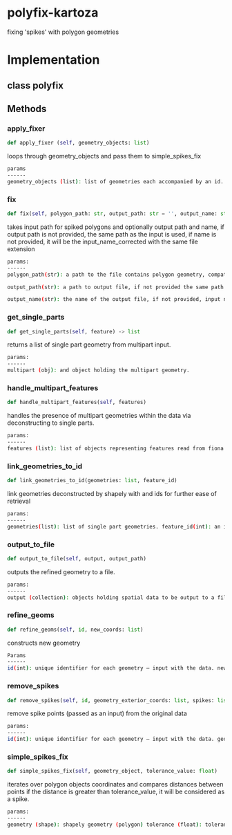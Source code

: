# polyfix-kartoza

fixing 'spikes' with polygon geometries

# Implementation

## class polyfix

## Methods

### apply_fixer

~~~py
def apply_fixer (self, geometry_objects: list)
~~~

loops through geometry_objects and pass them to simple_spikes_fix

~~~bash
params
------
geometry_objects (list): list of geometries each accompanied by an id.
~~~

### fix

~~~py
def fix(self, polygon_path: str, output_path: str = '', output_name: str = '')
~~~

takes input path for spiked polygons and optionally output path and name, if output path is not provided, the same path as the input is used, if name is not provided, it will be the input_name_corrected with the same file extension

~~~bash
params:
------
polygon_path(str): a path to the file contains polygon geometry, compatible file formats include gpkg, shp, GeoJSON, see https://fiona.readthedocs.io/en/latest/manual.html#data-model

output_path(str): a path to output file, if not provided the same path as input is used.

output_name(str): the name of the output file, if not provided, input name+ _corrected is used.
~~~

### get_single_parts

~~~py
def get_single_parts(self, feature) ‑> list
~~~

returns a list of single part geometry from multipart input.

~~~bash
params:
------
multipart (obj): and object holding the multipart geometry.
~~~

### handle_multipart_features

~~~py
def handle_multipart_features(self, features)
~~~

handles the presence of multipart geometries within the data via deconstructing to single parts.

~~~bash
params:
------
features (list): list of objects representing features read from fiona lib.
~~~

### link_geometries_to_id

~~~py
def link_geometries_to_id(geometries: list, feature_id)
~~~

link geometries deconstructed by shapely with and ids for further ease of retrieval

~~~bash
params:
------
geometries(list): list of single part geometries. feature_id(int): an integer property of the input geometry.
~~~

### output_to_file

~~~py
def output_to_file(self, output, output_path)
~~~

outputs the refined geometry to a file.

~~~bash
params:
------
output (collection): objects holding spatial data to be output to a file output_path(str): a path holds the information about the output file (path, name and extension)
~~~

### refine_geoms

~~~py
def refine_geoms(self, id, new_coords: list)
~~~

constructs new geometry

~~~bash
Params
------
id(int): unique identifier for each geometry – input with the data. new_coords(list): new coordinate without spikes for constructing new geometries.
~~~

### remove_spikes

~~~py
def remove_spikes(self, id, geometry_exterior_coords: list, spikes: list)
~~~

remove spike points (passed as an input) from the original data

~~~bash
params:
------
id(int): unique identifier for each geometry – input with the data. geometry_exterior_coords(list): list of coordinates compared with spikes coords. spikes(list): list of spike points.
~~~

### simple_spikes_fix

~~~py
def simple_spikes_fix(self, geometry_object, tolerance_value: float)
~~~

iterates over polygon objects coordinates and compares distances between points if the distance is greater than tolerance_value, it will be considered as a spike.

~~~bash
params:
------
geometry (shape): shapely geometry (polygon) tolerance (float): tolerance value -given according to data crs-, if the distance between a pair of exterior points is larger than the tolerance value, it is considered a spike
~~~

